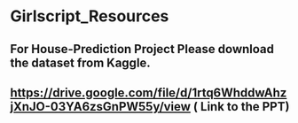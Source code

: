 # Girlscript_Resources
## For House-Prediction Project Please download the dataset from Kaggle.
## https://drive.google.com/file/d/1rtq6WhddwAhzjXnJO-03YA6zsGnPW55y/view ( Link to the PPT)
